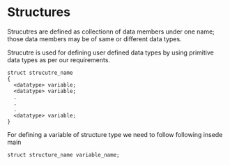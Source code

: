 # Structures

Strucutres are defined as collectionn of data members under one name; those data members may be of same or different data types.

Strucutre is used for defining user defined data types by using primitive data types as per our requirements.

```
struct strucutre_name
{
  <datatype> variable;
  <datatype> variable;
  .
  .
  .
  <datatype> variable;
}
```

For defining a variable of structure type we need to follow following insede main
```
struct structure_name variable_name;
```
